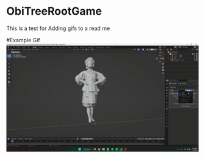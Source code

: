 # ObiTreeRootGame
This is a test for Adding gifs to a read me

#Example Gif
![](https://github.com/samcaloiero/ObiTreeRootGame/blob/main/Apply_Modif.gif)


